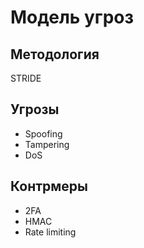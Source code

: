 # Модель угроз

## Методология
STRIDE

## Угрозы
- Spoofing
- Tampering
- DoS

## Контрмеры
- 2FA
- HMAC
- Rate limiting
